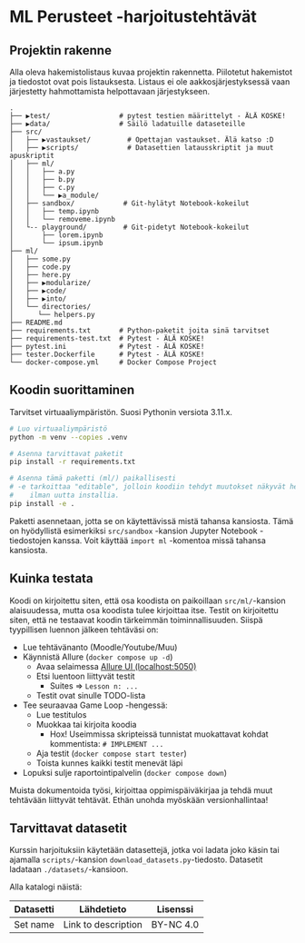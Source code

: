 # ML Perusteet -harjoitustehtävät

## Projektin rakenne

Alla oleva hakemistolistaus kuvaa projektin rakennetta. Piilotetut hakemistot ja tiedostot ovat pois listauksesta. Listaus ei ole aakkosjärjestyksessä vaan järjestetty hahmottamista helpottavaan järjestykseen.

```
.
├── ▶test/                 # pytest testien määrittelyt - ÄLÄ KOSKE!
├── ▶data/                 # Säilö ladatuille dataseteille
├── src/
│   ├── ▶vastaukset/         # Opettajan vastaukset. Älä katso :D
│   ├── ▶scripts/            # Datasettien latausskriptit ja muut apuskriptit 
│   ├── ml/                 
│   │   ├── a.py
│   │   ├── b.py
│   │   ├── c.py
│   │   └── ▶a_module/
│   ├── sandbox/            # Git-hylätyt Notebook-kokeilut
│   │   ├── temp.ipynb
│   │   └── removeme.ipynb
│   └-- playground/         # Git-pidetyt Notebook-kokeilut
│       ├── lorem.ipynb
│       └── ipsum.ipynb
├── ml/
│   ├── some.py
│   ├── code.py
│   ├── here.py
│   ├── ▶modularize/
│   ├── ▶code/
│   ├── ▶into/
│   └── directories/
│      └── helpers.py
├── README.md
├── requirements.txt       # Python-paketit joita sinä tarvitset
├── requirements-test.txt  # Pytest - ÄLÄ KOSKE!
├── pytest.ini             # Pytest - ÄLÄ KOSKE!
├── tester.Dockerfile      # Pytest - ÄLÄ KOSKE!
└── docker-compose.yml     # Docker Compose Project
```

## Koodin suorittaminen

Tarvitset virtuaaliympäristön. Suosi Pythonin versiota 3.11.x.

```bash
# Luo virtuaaliympäristö
python -m venv --copies .venv

# Asenna tarvittavat paketit
pip install -r requirements.txt

# Asenna tämä paketti (ml/) paikallisesti
# -e tarkoittaa "editable", jolloin koodiin tehdyt muutokset näkyvät heti
#    ilman uutta installia.
pip install -e .
```

Paketti asennetaan, jotta se on käytettävissä mistä tahansa kansiosta. Tämä on hyödyllistä esimerkiksi `src/sandbox` -kansion Jupyter Notebook -tiedostojen kanssa. Voit käyttää `import ml` -komentoa missä tahansa kansiosta.

## Kuinka testata

Koodi on kirjoitettu siten, että osa koodista on paikoillaan `src/ml/`-kansion alaisuudessa, mutta osa koodista tulee kirjoittaa itse. Testit on kirjoitettu siten, että ne testaavat koodin tärkeimmän toiminnallisuuden. Siispä tyypillisen luennon jälkeen tehtäväsi on:

* Lue tehtävänanto (Moodle/Youtube/Muu)
* Käynnistä Allure (`docker compose up -d`)
    * Avaa selaimessa [Allure UI (localhost:5050)](http://localhost:5050/latest-report)
    * Etsi luentoon liittyvät testit
        * Suites => `Lesson n: ...`
    * Testit ovat sinulle TODO-lista
* Tee seuraavaa Game Loop -hengessä:
    * Lue testitulos
    * Muokkaa tai kirjoita koodia
        * Hox! Useimmissa skripteissä tunnistat muokattavat kohdat kommentista: `# IMPLEMENT ...`
    * Aja testit (`docker compose start tester`)
    * Toista kunnes kaikki testit menevät läpi
* Lopuksi sulje raportointipalvelin (`docker compose down`)

Muista dokumentoida työsi, kirjoittaa oppimispäiväkirjaa ja tehdä muut tehtävään liittyvät tehtävät. Ethän unohda myöskään versionhallintaa!

## Tarvittavat datasetit

Kurssin harjoituksiin käytetään datasettejä, jotka voi ladata joko käsin tai ajamalla `scripts/`-kansion `download_datasets.py`-tiedosto. Datasetit ladataan `./datasets/`-kansioon.

Alla katalogi näistä:

| Datasetti | Lähdetieto          | Lisenssi  |
| --------- | ------------------- | --------- |
| Set name  | Link to description | BY-NC 4.0 |